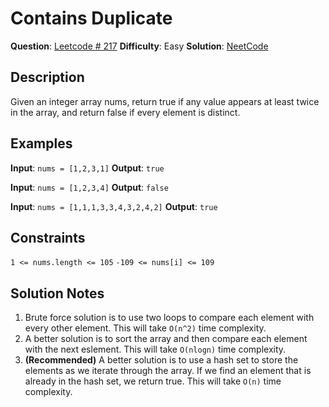 # Contains Duplicate

**Question**: [Leetcode # 217](https://leetcode.com/problems/contains-duplicate)
**Difficulty**: Easy
**Solution**: [NeetCode](https://www.youtube.com/watch?v=3OamzN90kPg&ab_channel=NeetCode)

## Description

Given an integer array nums, return true if any value appears at least twice in the array, and return false if every element is distinct.

## Examples

**Input**: `nums = [1,2,3,1]`
**Output**: `true`

**Input**: `nums = [1,2,3,4]`
**Output**: `false`

**Input**: `nums = [1,1,1,3,3,4,3,2,4,2]`
**Output**: `true`

## Constraints

`1 <= nums.length <= 105`
`-109 <= nums[i] <= 109`

## Solution Notes

1. Brute force solution is to use two loops to compare each element with every other element. This will take `O(n^2)` time complexity.
2. A better solution is to sort the array and then compare each element with the next eslement. This will take `O(nlogn)` time complexity.
3. **(Recommended)** A better solution is to use a hash set to store the elements as we iterate through the array. If we find an element that is already in the hash set, we return true. This will take `O(n)` time complexity.
